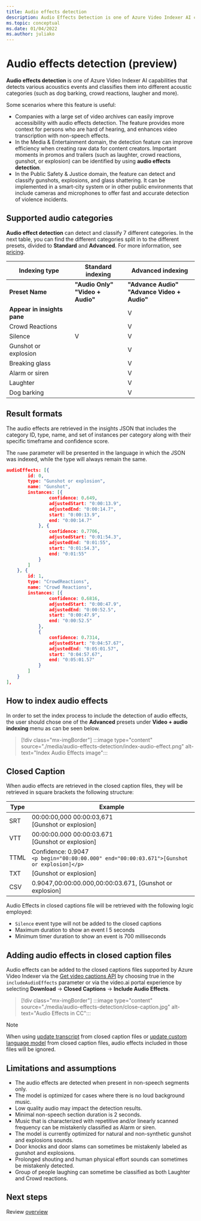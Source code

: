 ```yaml
---
title: Audio effects detection  
description: Audio Effects Detection is one of Azure Video Indexer AI capabilities that detects various acoustics events and classifies them into different acoustic categories (for example, gunshot, screaming, crowd reaction and more).
ms.topic: conceptual
ms.date: 01/04/2022
ms.author: juliako
---
```


# Audio effects detection (preview)

**Audio effects detection** is one of Azure Video Indexer AI capabilities that detects various acoustics events and classifies them into different acoustic categories (such as dog barking, crowd reactions, laugher and more).

Some scenarios where this feature is useful:

- Companies with a large set of video archives can easily improve accessibility with audio effects detection. The feature provides more context for persons who are hard of hearing, and enhances video transcription with non-speech effects.
- In the Media & Entertainment domain, the detection feature can improve efficiency when creating raw data for content creators. Important moments in promos and trailers (such as laughter, crowd reactions, gunshot, or explosion) can be identified by using **audio effects detection**.
- In the Public Safety & Justice domain, the feature can detect and classify gunshots, explosions, and glass shattering. It can be implemented in a smart-city system or in other public environments that include cameras and microphones to offer fast and accurate detection of violence incidents. 

## Supported audio categories  

**Audio effect detection** can detect and classify 7 different categories. In the next table, you can find the different categories split in to the different presets, divided to **Standard** and **Advanced**. For more information, see [pricing](https://azure.microsoft.com/pricing/details/media-services/).

|Indexing type |Standard indexing| Advanced indexing|
|---|---|---|
|**Preset Name** |**"Audio Only"** <br/>**"Video + Audio"** |**"Advance Audio"**<br/> **"Advance Video + Audio"**|
|**Appear in insights pane**|| V|
| Crowd Reactions || V|
| Silence| V| V|
| Gunshot or explosion ||V |
| Breaking glass ||V|
| Alarm or siren|| V |
| Laughter|| V |
| Dog barking|| V|

## Result formats

The audio effects are retrieved in the insights JSON that includes the category ID, type, name, and set of instances per category along with their specific timeframe and confidence score.

The `name` parameter will be presented in the language in which the JSON was indexed, while the type will always remain the same.

```json
audioEffects: [{
        id: 0,
        type: "Gunshot or explosion",
        name: "Gunshot",
        instances: [{
                confidence: 0.649,
                adjustedStart: "0:00:13.9",
                adjustedEnd: "0:00:14.7",
                start: "0:00:13.9",
                end: "0:00:14.7"
            }, {
                confidence: 0.7706,
                adjustedStart: "0:01:54.3",
                adjustedEnd: "0:01:55",
                start: "0:01:54.3",
                end: "0:01:55"
            }
        ]
    }, {
        id: 1,
        type: "CrowdReactions",
        name: "Crowd Reactions",
        instances: [{
                confidence: 0.6816,
                adjustedStart: "0:00:47.9",
                adjustedEnd: "0:00:52.5",
                start: "0:00:47.9",
                end: "0:00:52.5"
            },
            {
                confidence: 0.7314,
                adjustedStart: "0:04:57.67",
                adjustedEnd: "0:05:01.57",
                start: "0:04:57.67",
                end: "0:05:01.57"
            }
        ]
    }
],
```

## How to index audio effects

In order to set the index process to include the detection of audio effects, the user should chose one of the **Advanced** presets under **Video + audio indexing** menu as can be seen below.

> [!div class="mx-imgBorder"]
> :::image type="content" source="./media/audio-effects-detection/index-audio-effect.png" alt-text="Index Audio Effects image":::

## Closed Caption

When audio effects are retrieved in the closed caption files, they will be retrieved in square brackets the following structure:

|Type| Example|
|---|---|
|SRT |00:00:00,000  00:00:03,671<br/>[Gunshot or explosion]|
|VTT |00:00:00.000  00:00:03.671<br/>[Gunshot or explosion]|
|TTML|Confidence: 0.9047 <br/> `<p begin="00:00:00.000" end="00:00:03.671">[Gunshot or explosion]</p>`|
|TXT |[Gunshot or explosion]|
|CSV |0.9047,00:00:00.000,00:00:03.671, [Gunshot or explosion]|

Audio Effects in closed captions file will be retrieved with the following logic employed:

* `Silence` event type will not be added to the closed captions
* Maximum duration to show an event I 5 seconds
* Minimum timer duration to show an event is 700 milliseconds

## Adding audio effects in closed caption files

Audio effects can be added to the closed captions files supported by Azure Video Indexer via the [Get video captions API](https://api-portal.videoindexer.ai/api-details#api=Operations&operation=Get-Video-Captions) by choosing true in the `includeAudioEffects` parameter or via the video.ai portal experience by selecting **Download** -> **Closed Captions** -> **Include Audio Effects**.

> [!div class="mx-imgBorder"]
> :::image type="content" source="./media/audio-effects-detection/close-caption.jpg" alt-text="Audio Effects in CC":::

> [!NOTE]
> When using [update transcript](https://api-portal.videoindexer.ai/api-details#api=Operations&operation=Update-Video-Transcript) from closed caption files or [update custom language model](https://api-portal.videoindexer.ai/api-details#api=Operations&operation=Update-Language-Model) from closed caption files, audio effects included in those files will be ignored.

## Limitations and assumptions

* The audio effects are detected when present in non-speech segments only. 
* The model is optimized for cases where there is no loud background music. 
* Low quality audio may impact the detection results.
* Minimal non-speech section duration is 2 seconds. 
* Music that is characterized with repetitive and/or linearly scanned frequency can be mistakenly classified as Alarm or siren. 
* The model is currently optimized for natural and non-synthetic gunshot and explosions sounds. 
* Door knocks and door slams can sometimes be mistakenly labeled as gunshot and explosions.
* Prolonged shouting and human physical effort sounds can sometimes be mistakenly detected.
* Group of people laughing can sometime be classified as both Laughter and Crowd reactions.

## Next steps

Review [overview](video-indexer-overview.md)
